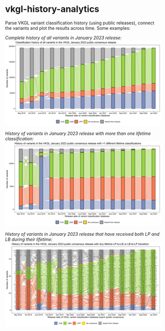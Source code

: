 # vkgl-history-analytics
Parse VKGL variant classification history (using public releases), connect the variants and plot the results across time.
Some examples:

_Complete history of all variants in January 2023 release:_
![VKGL-Jan2023](img/vkgl-jan2023.png)

_History of variants in January 2023 release with more than one lifetime classification:_ 
![VKGL-Jan2023](img/vkgl-jan2023-gt1clsf.png)

_History of variants in January 2023 release that have received both LP and LB during their lifetime:_
![VKGL-Jan2023](img/vkgl-jan2023-lp-lb-trans.png)

